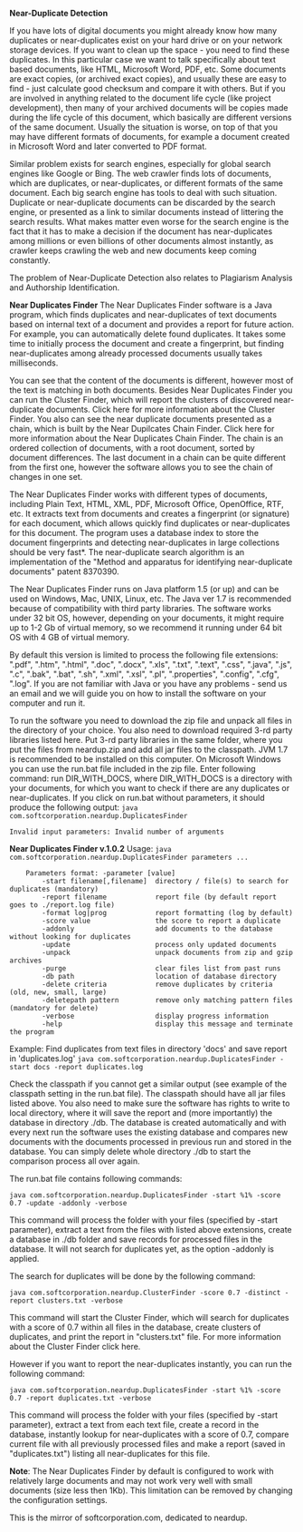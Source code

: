 **Near-Duplicate Detection**

If you have lots of digital documents you might already know how many duplicates or near-duplicates exist on your hard drive or on your network storage devices. If you want to clean up the space - you need to find these duplicates. In this particular case we want to talk specifically about text based documents, like HTML, Microsoft Word, PDF, etc. Some documents are exact copies, (or archived exact copies), and usually these are easy to find - just calculate good checksum and compare it with others. But if you are involved in anything related to the document life cycle (like project development), then many of your archived documents will be copies made during the life cycle of this document, which basically are different versions of the same document. Usually the situation is worse, on top of that you may have different formats of documents, for example a document created in Microsoft Word and later converted to PDF format. 

Similar problem exists for search engines, especially for global search engines like Google or Bing. The web crawler finds lots of documents, which are duplicates, or near-duplicates, or different formats of the same document. Each big search engine has tools to deal with such situation. Duplicate or near-duplicate documents can be discarded by the search engine, or presented as a link to similar documents instead of littering the search results. What makes matter even worse for the search engine is the fact that it has to make a decision if the document has near-duplicates among millions or even billions of other documents almost instantly, as crawler keeps crawling the web and new documents keep coming constantly. 

The problem of Near-Duplicate Detection also relates to Plagiarism Analysis and Authorship Identification. 

**Near Duplicates Finder**
The Near Duplicates Finder software is a Java program, which finds duplicates and near-duplicates of text documents based on internal text of a document and provides a report for future action. For example, you can automatically delete found duplicates. It takes some time to initially process the document and create a fingerprint, but finding near-duplicates among already processed documents usually takes milliseconds. 

You can see that the content of the documents is different, however most of the text is matching in both documents. 
Besides Near Duplicates Finder you can run the Cluster Finder, which will report the clusters of discovered near-duplicate documents. Click here for more information about the Cluster Finder. You also can see the near duplicate documents presented as a chain, which is built by the Near Dupilcates Chain Finder. Click here for more information about the Near Duplicates Chain Finder. The chain is an ordered collection of documents, with a root document, sorted by document differences. The last document in a chain can be quite different from the first one, however the software allows you to see the chain of changes in one set. 

The Near Duplicates Finder works with different types of documents, including Plain Text, HTML, XML, PDF, Microsoft Office, OpenOffice, RTF, etc. It extracts text from documents and creates a fingerprint (or signature) for each document, which allows quickly find duplicates or near-duplicates for this document. The program uses a database index to store the document fingerprints and detecting near-duplicates in large collections should be very fast*. The near-duplicate search algorithm is an implementation of the "Method and apparatus for identifying near-duplicate documents" patent 8370390. 

The Near Duplicates Finder runs on Java platform 1.5 (or up) and can be used on Windows, Mac, UNIX, Linux, etc. The Java ver 1.7 is recommended because of compatibility with third party libraries. The software works under 32 bit OS, however, depending on your documents, it might require up to 1-2 Gb of virtual memory, so we recommend it running under 64 bit OS with 4 GB of virtual memory. 

By default this version is limited to process the following file extensions: ".pdf", ".htm", ".html", ".doc", ".docx", ".xls", ".txt", ".text", ".css", ".java", ".js", ".c", ".bak", ".bat", ".sh", ".xml", ".xsl", ".pl", ".properties", ".config", ".cfg", ".log". If you are not familiar with Java or you have any problems - send us an email and we will guide you on how to install the software on your computer and run it. 

To run the software you need to download the zip file and unpack all files in the directory of your choice. You also need to download required 3-rd party libraries listed here. Put 3-rd party libraries in the same folder, where you put the files from neardup.zip and add all jar files to the classpath. JVM 1.7 is recommended to be installed on this computer. On Microsoft Windows you can use the run.bat file included in the zip file. Enter following command: run DIR_WITH_DOCS, where DIR_WITH_DOCS is a directory with your documents, for which you want to check if there are any duplicates or near-duplicates. If you click on run.bat without parameters, it should produce the following output: 
`java com.softcorporation.neardup.DuplicatesFinder`

`Invalid input parameters: Invalid number of arguments`

**Near Duplicates Finder v.1.0.2**
Usage: `java com.softcorporation.neardup.DuplicatesFinder parameters ...`

        Parameters format: -parameter [value]
            -start filename[,filename]  directory / file(s) to search for duplicates (mandatory)
            -report filename            report file (by default report goes to ./report.log file)
            -format log|prog            report formatting (log by default)
            -score value                the score to report a duplicate
            -addonly                    add documents to the database without looking for duplicates
            -update                     process only updated documents
            -unpack                     unpack documents from zip and gzip archives
            -purge                      clear files list from past runs
            -db path                    location of database directory
            -delete criteria            remove duplicates by criteria (old, new, small, large)
            -deletepath pattern         remove only matching pattern files (mandatory for delete)
            -verbose                    display progress information
            -help                       display this message and terminate the program

Example: Find duplicates from text files in directory 'docs' and save report in 'duplicates.log'
    `java com.softcorporation.neardup.DuplicatesFinder -start docs -report duplicates.log`

Check the classpath if you cannot get a similar output (see example of the classpath setting in the run.bat file). The classpath should have all jar files listed above. You also need to make sure the software has rights to write to local directory, where it will save the report and (more importantly) the database in directory ./db. The database is created automatically and with every next run the software uses the existing database and compares new documents with the documents processed in previous run and stored in the database. You can simply delete whole directory ./db to start the comparison process all over again. 

The run.bat file contains following commands: 

`java com.softcorporation.neardup.DuplicatesFinder -start %1% -score 0.7 -update -addonly -verbose` 

This command will process the folder with your files (specified by -start parameter), extract a text from the files with listed above extensions, create a database in ./db folder and save records for processed files in the database. It will not search for duplicates yet, as the option -addonly is applied. 

The search for duplicates will be done by the following command: 

`java com.softcorporation.neardup.ClusterFinder -score 0.7 -distinct -report clusters.txt -verbose` 

This command will start the Cluster Finder, which will search for duplicates with a score of 0.7 within all files in the database, create clusters of duplicates, and print the report in "clusters.txt" file. For more information about the Cluster Finder click here. 

However if you want to report the near-duplicates instantly, you can run the following command: 

`java com.softcorporation.neardup.DuplicatesFinder -start %1% -score 0.7 -report duplicates.txt -verbose` 

This command will process the folder with your files (specified by -start parameter), extract a text from each text file, create a record in the database, instantly lookup for near-duplicates with a score of 0.7, compare current file with all previously processed files and make a report (saved in "duplicates.txt") listing all near-duplicates for this file. 

**Note**: The Near Duplicates Finder by default is configured to work with relatively large documents and may not work very well with small documents (size less then 1Kb). This limitation can be removed by changing the configuration settings. 

This is the mirror of softcorporation.com, dedicated to neardup.

